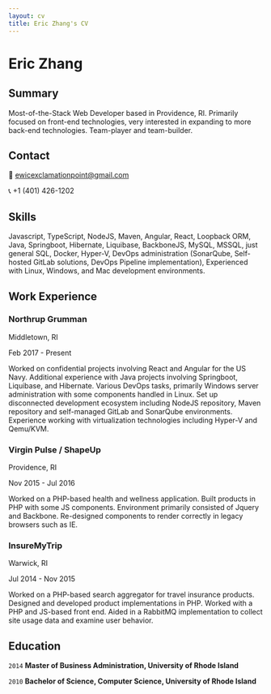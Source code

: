 ```yaml
---
layout: cv
title: Eric Zhang's CV
---
```

# Eric Zhang

## Summary

Most-of-the-Stack Web Developer based in Providence, RI. Primarily focused on front-end technologies, very interested in expanding to more back-end technologies. Team-player and team-builder.

## Contact

📧 ewicexclamationpoint@gmail.com

📞 +1 (401) 426-1202

<!-- <div id="webaddress">
<a href="isaac@applesdofall.org">isaac@applesdofall.org</a>
| <a href="http://en.wikipedia.org/wiki/Isaac_Newton">My wikipedia page</a>
</div> -->


## Skills

Javascript, TypeScript, NodeJS, Maven, Angular, React, Loopback ORM, Java, Springboot, Hibernate, Liquibase, BackboneJS, MySQL, MSSQL, just general SQL, Docker, Hyper-V, DevOps administration (SonarQube, Self-hosted GitLab solutions, DevOps Pipeline implementation), Experienced with Linux, Windows, and Mac development environments.

## Work Experience

### Northrup Grumman

Middletown, RI

Feb 2017 - Present

Worked on confidential projects involving React and Angular for the US Navy. Additional experience with Java projects involving Springboot, Liquibase, and Hibernate. Various DevOps tasks, primarily Windows server administration with some components handled in Linux. Set up disconnected development ecosystem including NodeJS repository, Maven repository and self-managed GitLab and SonarQube environments. Experience working with virtualization technologies including Hyper-V and Qemu/KVM.

### Virgin Pulse / ShapeUp

Providence, RI

Nov 2015 - Jul 2016

Worked on a PHP-based health and wellness application. Built products in PHP with some JS components. Environment primarily consisted of Jquery and Backbone. Re-designed components to render correctly in legacy browsers such as IE.

### InsureMyTrip

Warwick, RI

Jul 2014 - Nov 2015

Worked on a PHP-based search aggregator for travel insurance products.  Designed and developed product implementations in PHP. Worked with a PHP and JS-based front end. Aided in a RabbitMQ implementation to collect site usage data and examine user behavior.

## Education

`2014`
__Master of Business Administration, University of Rhode Island__

`2010`
__Bachelor of Science, Computer Science, University of Rhode Island__

<!-- ### Footer

Last updated: May 2013 -->



